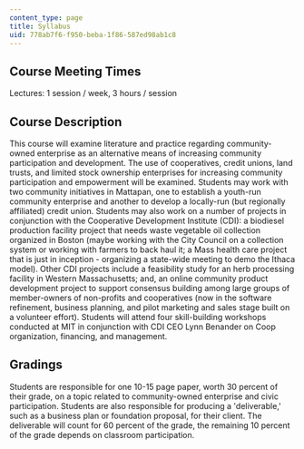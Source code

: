 ```yaml
---
content_type: page
title: Syllabus
uid: 778ab7f6-f950-beba-1f86-587ed98ab1c8
---
```


Course Meeting Times
--------------------

Lectures: 1 session / week, 3 hours / session

Course Description
------------------

This course will examine literature and practice regarding community-owned enterprise as an alternative means of increasing community participation and development. The use of cooperatives, credit unions, land trusts, and limited stock ownership enterprises for increasing community participation and empowerment will be examined. Students may work with two community initiatives in Mattapan, one to establish a youth-run community enterprise and another to develop a locally-run (but regionally affiliated) credit union. Students may also work on a number of projects in conjunction with the Cooperative Development Institute (CDI): a biodiesel production facility project that needs waste vegetable oil collection organized in Boston (maybe working with the City Council on a collection system or working with farmers to back haul it; a Mass health care project that is just in inception - organizing a state-wide meeting to demo the Ithaca model). Other CDI projects include a feasibility study for an herb processing facility in Western Massachusetts; and, an online community product development project to support consensus building among large groups of member-owners of non-profits and cooperatives (now in the software refinement, business planning, and pilot marketing and sales stage built on a volunteer effort). Students will attend four skill-building workshops conducted at MIT in conjunction with CDI CEO Lynn Benander on Coop organization, financing, and management.

Gradings
--------

Students are responsible for one 10-15 page paper, worth 30 percent of their grade, on a topic related to community-owned enterprise and civic participation. Students are also responsible for producing a 'deliverable,' such as a business plan or foundation proposal, for their client. The deliverable will count for 60 percent of the grade, the remaining 10 percent of the grade depends on classroom participation.